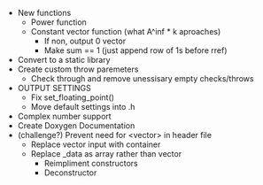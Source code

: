 - New functions
    - Power function
    - Constant vector function (what A^inf * k aproaches)
        - If non, output 0 vector
        - Make sum == 1 (just append row of 1s before rref)
- Convert to a static library
- Create custom throw paremeters
    - Check through and remove unessisary empty checks/throws
- OUTPUT SETTINGS
    - Fix set_floating_point()
    - Move default settings into .h
- Complex number support
- Create Doxygen Documentation
- (challenge?) Prevent need for \<vector\> in header file
    - Replace vector input with container
    - Replace \_data as array rather than vector
        - Reimpliment constructors
        - Deconstructor
